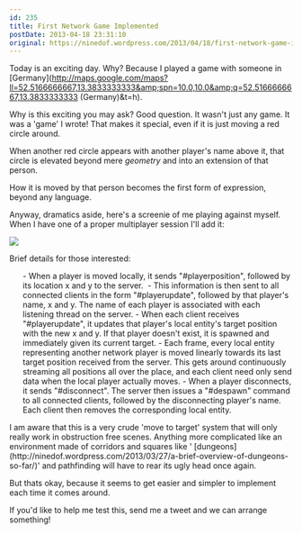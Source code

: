 ```yaml
---
id: 235
title: First Network Game Implemented
postDate: 2013-04-18 23:31:10
original: https://ninedof.wordpress.com/2013/04/18/first-network-game-implemented/
---
```


Today is an exciting day. Why? Because I played a game with someone in  [Germany](http://maps.google.com/maps?ll=52.5166666667,13.3833333333&amp;spn=10.0,10.0&amp;q=52.5166666667,13.3833333333 (Germany)&amp;t=h).

Why is this exciting you may ask? Good question. It wasn't just any game. It was a 'game' I wrote! That makes it special, even if it is just moving a red circle around.

When another red circle appears with another player's name above it, that circle is elevated beyond mere <em>geometry</em> and into an extension of that person.

How it is moved by that person becomes the first form of expression, beyond any language.

Anyway, dramatics aside, here's a screenie of me playing against myself. When I have one of a proper multiplayer session I'll add it:

![](http://ninedof.files.wordpress.com/2013/04/multiplayersuccess.png?w=545)

Brief details for those interested:
<ol>
	- <span style="line-height:12px;">When a player is moved locally, it sends "#playerposition", followed by its location x and y to the server. </span>
	- This information is then sent to all connected clients in the form "#playerupdate", followed by that player's name, x and y. The name of each player is associated with each listening thread on the server.
	- When each client receives "#playerupdate", it updates that player's local entity's target position with the new x and y. If that player doesn't exist, it is spawned and immediately given its current target.
	- Each frame, every local entity representing another network player is moved linearly towards its last target position received from the server. This gets around continuously streaming all positions all over the place, and each client need only send data when the local player actually moves.
	- When a player disconnects, it sends "#disconnect". The server then issues a "#despawn" command to all connected clients, followed by the disconnecting player's name. Each client then removes the corresponding local entity.
</ol>
I am aware that this is a very crude 'move to target' system that will only really work in obstruction free scenes. Anything more complicated like an environment made of corridors and squares like ' [dungeons](http://ninedof.wordpress.com/2013/03/27/a-brief-overview-of-dungeons-so-far/)' and pathfinding will have to rear its ugly head once again.

But thats okay, because it seems to get easier and simpler to implement each time it comes around.

If you'd like to help me test this, send me a tweet and we can arrange something!
